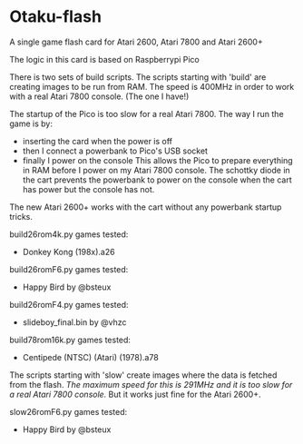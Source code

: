 # Otaku-flash
A single game flash card for Atari 2600, Atari 7800 and Atari 2600+

The logic in this card is based on Raspberrypi Pico

There is two sets of build scripts. The scripts starting with 'build'
are creating images to be run from RAM. The speed is 400MHz in order
to work with a real Atari 7800 console. (The one I have!)

The startup of the Pico is too slow for a real Atari 7800. The way I
run the game is by:
- inserting the card when the power is off
- then I connect a powerbank to Pico's USB socket
- finally I power on the console
This allows the Pico to prepare everything in RAM before I power on
my Atari 7800 console. The schottky diode in the cart prevents the
powerbank to power on the console when the cart has power but the
console has not.

The new Atari 2600+ works with the cart without any powerbank startup tricks.

build26rom4k.py games tested:
- Donkey Kong (198x).a26

build26romF6.py games tested:
- Happy Bird by @bsteux

build26romF4.py games tested:
- slideboy_final.bin by @vhzc

build78rom16k.py games tested:
- Centipede (NTSC) (Atari) (1978).a78

The scripts starting with 'slow' create images where the data is fetched
from the flash. *The maximum speed for this is 291MHz and it is too slow
for a real Atari 7800 console.* But it works just fine for the Atari 2600+.

slow26romF6.py games tested:
- Happy Bird by @bsteux
